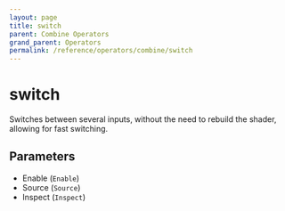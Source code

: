 ```yaml
---
layout: page
title: switch
parent: Combine Operators
grand_parent: Operators
permalink: /reference/operators/combine/switch
---
```


# switch

Switches between several inputs, without the need to rebuild the shader, allowing for fast switching.

## Parameters

* Enable (`Enable`)
* Source (`Source`)
* Inspect (`Inspect`)
